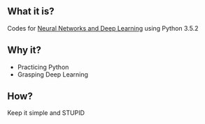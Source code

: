 What it is?
---
Codes for [Neural Networks and Deep Learning](http://neuralnetworksanddeeplearning.com/index.html) using Python 3.5.2

Why it?
---
+ Practicing Python
+ Grasping Deep Learning

How?
---
Keep it simple and STUPID

